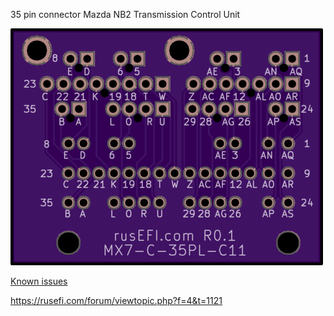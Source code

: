 35 pin connector Mazda NB2 Transmission Control Unit 

![Board](board.png)

[Known issues](known_issues.txt)

https://rusefi.com/forum/viewtopic.php?f=4&t=1121

